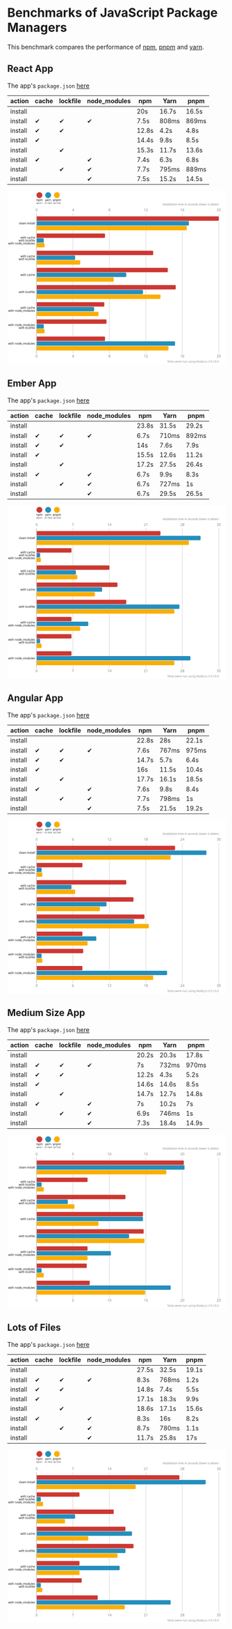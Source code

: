 # Benchmarks of JavaScript Package Managers

This benchmark compares the performance of [npm](https://github.com/npm/cli), [pnpm](https://github.com/pnpm/pnpm) and [yarn](https://github.com/yarnpkg/yarn).

## React App

The app's `package.json` [here](./fixtures/react-app/package.json)

| action  | cache | lockfile | node_modules| npm | Yarn | pnpm |
| ---     | ---   | ---      | ---         | --- | --- | --- |
| install |       |          |             | 20s | 16.7s | 16.5s |
| install | ✔    | ✔        | ✔           | 7.5s | 808ms | 869ms |
| install | ✔    | ✔        |             | 12.8s | 4.2s | 4.8s |
| install | ✔    |          |             | 14.4s | 9.8s | 8.5s |
| install |      | ✔        |             | 15.3s | 11.7s | 13.6s |
| install | ✔    |          | ✔           | 7.4s | 6.3s | 6.8s |
| install |      | ✔        | ✔           | 7.7s | 795ms | 889ms |
| install |      |          | ✔           | 7.5s | 15.2s | 14.5s |

![Graph of the react-app results](./results/imgs/react-app.svg)

## Ember App

The app's `package.json` [here](./fixtures/ember-quickstart/package.json)

| action  | cache | lockfile | node_modules| npm | Yarn | pnpm |
| ---     | ---   | ---      | ---         | --- | --- | --- |
| install |       |          |             | 23.8s | 31.5s | 29.2s |
| install | ✔    | ✔        | ✔           | 6.7s | 710ms | 892ms |
| install | ✔    | ✔        |             | 14s | 7.6s | 7.9s |
| install | ✔    |          |             | 15.5s | 12.6s | 11.2s |
| install |      | ✔        |             | 17.2s | 27.5s | 26.4s |
| install | ✔    |          | ✔           | 6.7s | 9.9s | 8.3s |
| install |      | ✔        | ✔           | 6.7s | 727ms | 1s |
| install |      |          | ✔           | 6.7s | 29.5s | 26.5s |

![Graph of the ember-quickstart results](./results/imgs/ember-quickstart.svg)

## Angular App

The app's `package.json` [here](./fixtures/angular-quickstart/package.json)

| action  | cache | lockfile | node_modules| npm | Yarn | pnpm |
| ---     | ---   | ---      | ---         | --- | --- | --- |
| install |       |          |             | 22.8s | 28s | 22.1s |
| install | ✔    | ✔        | ✔           | 7.6s | 767ms | 975ms |
| install | ✔    | ✔        |             | 14.7s | 5.7s | 6.4s |
| install | ✔    |          |             | 16s | 11.5s | 10.4s |
| install |      | ✔        |             | 17.7s | 16.1s | 18.5s |
| install | ✔    |          | ✔           | 7.6s | 9.8s | 8.4s |
| install |      | ✔        | ✔           | 7.7s | 798ms | 1s |
| install |      |          | ✔           | 7.5s | 21.5s | 19.2s |

![Graph of the angular-quickstart results](./results/imgs/angular-quickstart.svg)

## Medium Size App

The app's `package.json` [here](./fixtures/medium-size-app/package.json)

| action  | cache | lockfile | node_modules| npm | Yarn | pnpm |
| ---     | ---   | ---      | ---         | --- | --- | --- |
| install |       |          |             | 20.2s | 20.3s | 17.8s |
| install | ✔    | ✔        | ✔           | 7s | 732ms | 970ms |
| install | ✔    | ✔        |             | 12.2s | 4.3s | 5.2s |
| install | ✔    |          |             | 14.6s | 14.6s | 8.5s |
| install |      | ✔        |             | 14.7s | 12.7s | 14.8s |
| install | ✔    |          | ✔           | 7s | 10.2s | 7s |
| install |      | ✔        | ✔           | 6.9s | 746ms | 1s |
| install |      |          | ✔           | 7.3s | 18.4s | 14.9s |

![Graph of the medium-size-app results](./results/imgs/medium-size-app.svg)

## Lots of Files

The app's `package.json` [here](./fixtures/alotta-files/package.json)

| action  | cache | lockfile | node_modules| npm | Yarn | pnpm |
| ---     | ---   | ---      | ---         | --- | --- | --- |
| install |       |          |             | 27.5s | 32.5s | 19.1s |
| install | ✔    | ✔        | ✔           | 8.3s | 768ms | 1.2s |
| install | ✔    | ✔        |             | 14.8s | 7.4s | 5.5s |
| install | ✔    |          |             | 17.1s | 18.3s | 9.9s |
| install |      | ✔        |             | 18.6s | 17.1s | 15.6s |
| install | ✔    |          | ✔           | 8.3s | 16s | 8.2s |
| install |      | ✔        | ✔           | 8.7s | 780ms | 1.1s |
| install |      |          | ✔           | 11.7s | 25.8s | 17s |

![Graph of the alotta-files results](./results/imgs/alotta-files.svg)
